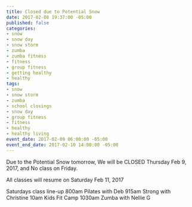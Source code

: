 ```yaml
---
title: Closed due to Potential Snow
date: 2017-02-08 19:37:00 -05:00
published: false
categories:
- snow
- snow day
- snow storm
- zumba
- zumba fitness
- fitness
- group fitness
- getting healthy
- healthy
tags:
- snow
- snow storm
- zumba
- school closings
- snow day
- group fitness
- fitness
- healthy
- healthy living
event_date: 2017-02-09 06:00:00 -05:00
event_end_date: 2017-02-10 14:00:00 -05:00
---
```


Due to the Potential Snow tomorrow, We will be CLOSED 
Thursday Feb 9, 2017, and No class on Friday.

All classes will resume on Saturday Feb 11, 2017

Saturdays class line-up
800am  Pilates with Deb
915am  Strong with Christine
10am   Kids Fit Camp
1030am Zumba with Nellie G